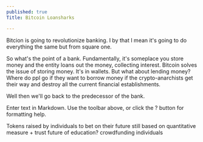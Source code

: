 ```yaml
---
published: true
Title: Bitcoin Loansharks

---
```


Bitcion is going to revolutionize banking. I by that I mean it's going to do everything the same but from square one.

So what's the point of a bank. Fundamentally, it's someplace you store money and the entity loans out the money, collecting interest. Bitcoin solves the issue of storing money. It's in wallets. But what about lending money? Where do ppl go if they want to borrow money if the crypto-anarchists get their way and destroy all the current financial establishments.

Well then we'll go back to the predecessor of the bank.

Enter text in Markdown. Use the toolbar above, or click the ? button for formatting help.

Tokens raised by individuals to bet on their future still based on quantitative measure + trust future of education? crowdfunding individuals
